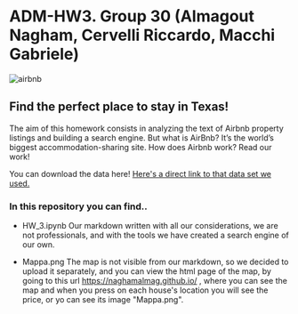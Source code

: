 # ADM-HW3. Group 30 (Almagout Nagham, Cervelli Riccardo, Macchi Gabriele)
![airbnb](https://media.meltybuzz.it/article-2615530-head-f1405850007/airbnb-logo-new-red-white.jpg)

## Find the perfect place to stay in Texas!
The aim of this homework consists in analyzing the text of Airbnb property listings and building a search engine. But what is AirBnb? It’s the world’s biggest accommodation-sharing site. How does Airbnb work? Read our work!

You can download the data here! 
[Here's a direct link to that data set we used.](https://www.kaggle.com/PromptCloudHQ/airbnb-property-data-from-texas/downloads/Airbnb_Texas_Rentals.csv/1)


### In this repository you can find..

- HW_3.ipynb 
Our markdown written with all our considerations, we are not professionals, and with the tools we have created a search engine  of our own.

- Mappa.png
The map is not visible from our markdown, so we decided to upload it separately, and you can view the html page of the map, by going to this url https://naghamalmag.github.io/ , where you can see the map and when you press on each house's location you will see the price, or yo can see its image "Mappa.png".

